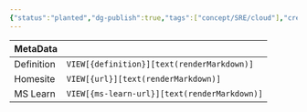 ```yaml
---
{"status":"planted","dg-publish":true,"tags":["concept/SRE/cloud"],"creation_date":"2024-05-06 10:13","definition":"Service discovery is the automatic detection of devices and offered services over a network.","ms-learn-url":"undefined","url":"undefined","aliases":null,"permalink":"/concepts/service-discovery/","dgPassFrontmatter":true}
---
```



| MetaData   |                                              |
| ---------- | -------------------------------------------- |
| Definition | `VIEW[{definition}][text(renderMarkdown)]`   |
| Homesite   | `VIEW[{url}][text(renderMarkdown)]`          |
| MS Learn   | `VIEW[{ms-learn-url}][text(renderMarkdown)]` |
